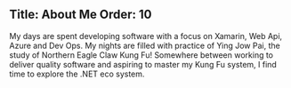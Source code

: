 Title: About Me
Order: 10
---

My days are spent developing software with a focus on Xamarin, Web Api, Azure and Dev Ops.  My nights are filled with practice of Ying Jow Pai, the study of Northern Eagle Claw Kung Fu!  Somewhere between working to deliver quality software and aspiring to master my Kung Fu system, I find time to explore the .NET eco system.
